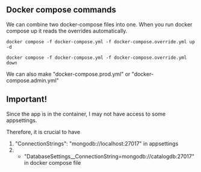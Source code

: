 ## Docker compose commands

We can combine two docker-compose files into one.
When you run docker compose up it reads the overrides automatically.

```
docker compose -f docker-compose.yml -f docker-compose.override.yml up -d
```

```
docker compose -f docker-compose.yml -f docker-compose.override.yml down
```

We can also make "docker-compose.prod.yml" or "docker-compose.admin.yml"


## Important!

Since the app is in the container, I may not have access to some appsettings.

Therefore, it is crucial to have 
1. "ConnectionStrings": "mongodb://localhost:27017" in appsettings
2. - "DatabaseSettings__ConnectionString=mongodb://catalogdb:27017" in docker compose file

